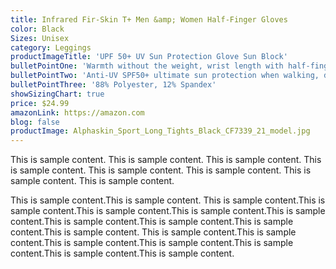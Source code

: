 ```yaml
---
title: Infrared Fir-Skin T+ Men &amp; Women Half-Finger Gloves
color: Black
Sizes: Unisex
category: Leggings
productImageTitle: 'UPF 50+ UV Sun Protection Glove Sun Block'
bulletPointOne: 'Warmth without the weight, wrist length with half-finger coverage'
bulletPointTwo: 'Anti-UV SPF50+ ultimate sun protection when walking, driving, outdoors'
bulletPointThree: '88% Polyester, 12% Spandex'
showSizingChart: true
price: $24.99
amazonLink: https://amazon.com
blog: false
productImage: Alphaskin_Sport_Long_Tights_Black_CF7339_21_model.jpg
---
```


This is sample content. This is sample content. This is sample content. This is sample content. This is sample content. This is sample content.
This is sample content.
This is sample content.

This is sample content.This is sample content.
This is sample content.This is sample content.This is sample content.This is sample content.This is sample content.This is sample content.This is sample content.This is sample content.This is sample content.
This is sample content.This is sample content.This is sample content.This is sample content.This is sample content.This is sample content.This is sample content.